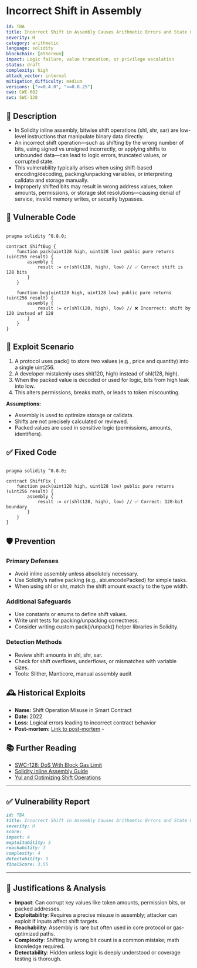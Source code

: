 # Incorrect Shift in Assembly

```YAML 
id: TBA
title: Incorrect Shift in Assembly Causes Arithmetic Errors and State Corruption
severity: H
category: arithmetic
language: solidity
blockchain: [ethereum]
impact: Logic failure, value truncation, or privilege escalation
status: draft
complexity: high
attack_vector: internal
mitigation_difficulty: medium
versions: [">=0.4.0", "<=0.8.25"]
cwe: CWE-682
swc: SWC-128
```

## 📝 Description

- In Solidity inline assembly, bitwise shift operations (shl, shr, sar) are low-level instructions that manipulate binary data directly. 
- An incorrect shift operation—such as shifting by the wrong number of bits, using signed vs unsigned incorrectly, or applying shifts to unbounded data—can lead to logic errors, truncated values, or corrupted state.
- This vulnerability typically arises when using shift-based encoding/decoding, packing/unpacking variables, or interpreting calldata and storage manually. 
- Improperly shifted bits may result in wrong address values, token amounts, permissions, or storage slot resolutions—causing denial of service, invalid memory writes, or security bypasses.

## 🚨 Vulnerable Code

```solidity

pragma solidity ^0.8.0;

contract ShiftBug {
    function pack(uint128 high, uint128 low) public pure returns (uint256 result) {
        assembly {
            result := or(shl(128, high), low) // ✅ Correct shift is 128 bits
        }
    }

    function bug(uint128 high, uint128 low) public pure returns (uint256 result) {
        assembly {
            result := or(shl(120, high), low) // ❌ Incorrect: shift by 120 instead of 128
        }
    }
}
```

## 🧪 Exploit Scenario

1. A protocol uses pack() to store two values (e.g., price and quantity) into a single uint256.
2. A developer mistakenly uses shl(120, high) instead of shl(128, high).
3. When the packed value is decoded or used for logic, bits from high leak into low.
4. This alters permissions, breaks math, or leads to token miscounting.

**Assumptions:**

- Assembly is used to optimize storage or calldata.
- Shifts are not precisely calculated or reviewed.
- Packed values are used in sensitive logic (permissions, amounts, identifiers).

## ✅ Fixed Code

```solidity

pragma solidity ^0.8.0;

contract ShiftFix {
    function pack(uint128 high, uint128 low) public pure returns (uint256 result) {
        assembly {
            result := or(shl(128, high), low) // ✅ Correct: 128-bit boundary
        }
    }
}
```

## 🛡️ Prevention

### Primary Defenses

- Avoid inline assembly unless absolutely necessary.
- Use Solidity’s native packing (e.g., abi.encodePacked) for simple tasks.
- When using shl or shr, match the shift amount exactly to the type width.

### Additional Safeguards

- Use constants or enums to define shift values.
- Write unit tests for packing/unpacking correctness.
- Consider writing custom pack()/unpack() helper libraries in Solidity.

### Detection Methods

- Review shift amounts in shl, shr, sar.
- Check for shift overflows, underflows, or mismatches with variable sizes.
- Tools: Slither, Manticore, manual assembly audit

## 🕰️ Historical Exploits

- **Name:** Shift Operation Misuse in Smart Contract 
- **Date:** 2022 
- **Loss:** Logical errors leading to incorrect contract behavior
- **Post-mortem:** [Link to post-mortem](https://ethereum.stackexchange.com/questions/127538/right-shift-not-working-in-inline-assembly) -
 
## 📚 Further Reading

- [SWC-128: DoS With Block Gas Limit](https://swcregistry.io/docs/SWC-128/) 
- [Solidity Inline Assembly Guide](https://docs.soliditylang.org/en/latest/assembly.html) 
- [Yul and Optimizing Shift Operations](https://ethereum.stackexchange.com/questions/96672/solidity-assembly-why-choose-shl-over-mul) 

---
  
## ✅ Vulnerability Report 
```markdown
id: TBA
title: Incorrect Shift in Assembly Causes Arithmetic Errors and State Corruption
severity: H
score:
impact: 4         
exploitability: 3 
reachability: 3   
complexity: 4     
detectability: 3  
finalScore: 3.55
```

---

## 📄 Justifications & Analysis

- **Impact**: Can corrupt key values like token amounts, permission bits, or packed addresses.
- **Exploitability**: Requires a precise misuse in assembly; attacker can exploit if inputs affect shift targets.
- **Reachability**: Assembly is rare but often used in core protocol or gas-optimized paths.
- **Complexity**: Shifting by wrong bit count is a common mistake; math knowledge required.
- **Detectability**: Hidden unless logic is deeply understood or coverage testing is thorough.

